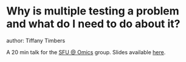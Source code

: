 # Why is multiple testing a problem and what do I need to do about it?
author: Tiffany Timbers

A 20 min talk for the [SFU @ Omics](https://sites.google.com/site/sfuomics/home) group. Slides available [here](timbers_SFU_omics_2018.pdf).
